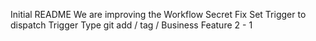 Initial README
We are improving the Workflow
Secret Fix
Set Trigger to dispatch
Trigger Type
git add / tag / Business Feature 2 - 1